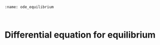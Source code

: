 ```{index} Differential equation for equilibrium
:name: ode_equilibrium
```
```{index} Equilibrium equation
```
```{index} Static equation
```
# Differential equation for equilibrium

```{tableofcontents}
```